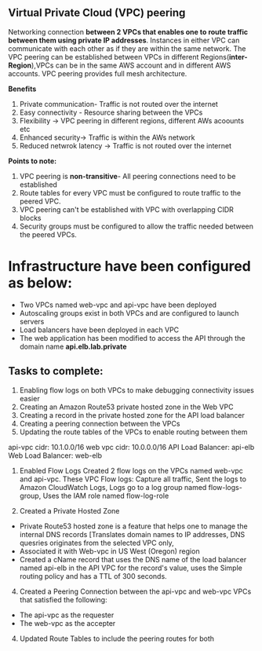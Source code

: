 ## Virtual Private Cloud (VPC) peering
Networking connection **between 2 VPCs that enables one to route traffic between them using private IP addresses**.
Instances in either VPC can communicate with each other as if they are within the same network. 
The VPC peering can be established between VPCs in different Regions(**inter-Region**),VPCs can be in the same AWS account and in different AWS accounts.
VPC peering provides full mesh architecture.

**Benefits**
1. Private communication- Traffic is not routed over the internet
2. Easy connectivity - Resource sharing between the VPCs
3. Flexibility -> VPC peering in different regions, different AWs acoounts etc
4. Enhanced security-> Traffic is within the AWs network
5. Reduced netwrok latency -> Traffic is not routed over the internet 

**Points to note:**
1. VPC peering is **non-transitive**- All peering connections need to be established
2. Route tables for every VPC must be configured to route traffic to the peered VPC.
3. VPC peering can't be established with VPC with overlapping CIDR blocks
4. Security groups must be configured to allow the traffic needed between the peered VPCs.


# Infrastructure have been configured as below:

- Two VPCs named web-vpc and api-vpc have been deployed
- Autoscaling groups exist in both VPCs and are configured to launch servers
- Load balancers have been deployed in each VPC
- The web application has been modified to access the API through the domain name **api.elb.lab.private**

## Tasks to complete:
1. Enabling flow logs on both VPCs to make debugging connectivity issues easier
2. Creating an Amazon Route53 private hosted zone in the Web VPC
3. Creating a record in the private hosted zone for the API load balancer
4. Creating a peering connection between the VPCs
5. Updating the route tables of the VPCs to enable routing between them

api-vpc cidr: 10.1.0.0/16
web vpc cidr: 10.0.0.0/16
API Load Balancer: api-elb
Web Load Balancer: web-elb

1. Enabled Flow Logs
Created 2 flow logs on the VPCs named web-vpc and api-vpc.
These VPC Flow logs: Capture all traffic, Sent the logs to Amazon CloudWatch Logs, Logs go to a log group named flow-logs-group, Uses the IAM role named flow-log-role

2. Created a Private Hosted Zone
- Private Route53 hosted zone is a feature that helps one to manage the internal DNS records [Translates domain names to IP addresses, DNS quesries originates from the selected VPC only,
- Associated it with Web-vpc in US West (Oregon) region
- Created a cName record that uses the DNS name of the load balancer named api-elb in the API VPC for the record's value, uses the Simple routing policy and has a TTL of 300 seconds.

4. Created a Peering Connection between the api-vpc and web-vpc VPCs that satisfied the following:
- The api-vpc as the requester
- The web-vpc as the accepter
4. Updated Route Tables to include the peering routes for both
